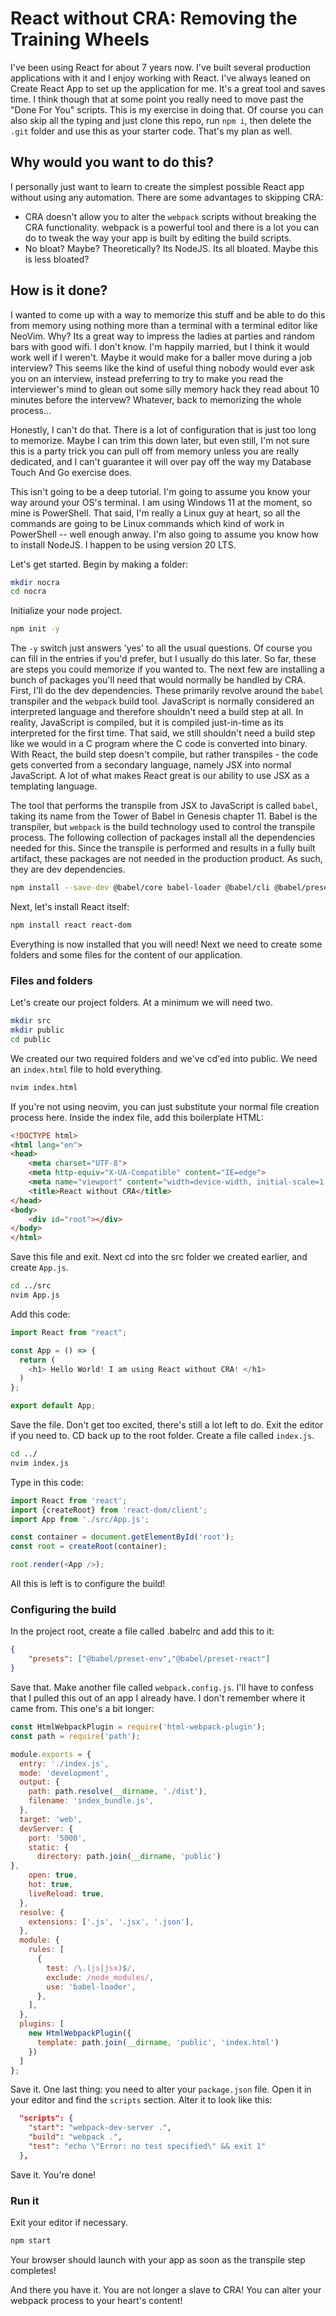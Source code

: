 # React without CRA: Removing the Training Wheels
I've been using React for about 7 years now.  I've built several production applications with it and I enjoy working with React.
I've always leaned on Create React App to set up the application for me.  It's a great tool and saves time.  I think though that
at some point you really need to move past the "Done For You" scripts.  This is my exercise in doing that.  Of course you can also
skip all the typing and just clone this repo, run `npm i`, then delete the `.git` folder and use this as your starter code.  That's 
my plan as well.

## Why would you want to do this?
I personally just want to learn to create the simplest possible React app without using any automation.  There are some advantages
to skipping CRA:
* CRA doesn't allow you to alter the `webpack` scripts without breaking the CRA functionality.  webpack is a powerful tool and there 
is a lot you can do to tweak the way your app is built by editing the build scripts.
* No bloat?  Maybe?  Theoretically?  Its NodeJS.  Its all bloated.  Maybe this is less bloated?

## How is it done?

I wanted to come up with a way to memorize this stuff and be able to do this from memory using nothing more than a terminal with a 
terminal editor like NeoVim.  Why? Its a great way to impress the ladies at parties and random bars with good wifi.  I don't know.  I'm 
happily married, but I think it would work well if I weren't.  Maybe it would make for a baller move during a job interview?  This seems
like the kind of useful thing nobody would ever ask you on an interview, instead preferring to try to make you read the interviewer's mind
to glean out some silly memory hack they read about 10 minutes before the intervew?  Whatever, back to memorizing the whole process...

Honestly, I can't do that.  There is a lot of configuration that is just too long to memorize.  Maybe I can trim this down later, but
even still, I'm not sure this is a party trick you can pull off from memory unless you are really dedicated, and I can't guarantee it 
will over pay off the way my Database Touch And Go exercise does.

This isn't going to be a deep tutorial.  I'm going to assume you know your way around your OS's terminal.  I am using Windows 11 at the 
moment, so mine is PowerShell.  That said, I'm really a Linux guy at heart, so all the commands are going to be Linux commands which 
kind of work in PowerShell -- well enough anway.  I'm also going to assume you know how to install NodeJS.  I happen to be using version 20 LTS.

Let's get started.  Begin by making a folder:

```bash
mkdir nocra
cd nocra
```
Initialize your node project.

```bash
npm init -y
```

The `-y` switch just answers 'yes' to all the usual questions.  Of course you can fill in the entries if you'd prefer, but I usually do this later.
So far, these are steps you could memorize if you wanted to.  The next few are installing a bunch of packages you'll need that would normally be 
handled by CRA.  First, I'll do the dev dependencies.  These primarily revolve around the `babel` transpiler and the `webpack` build tool.  JavaScript
is normally considered an interpreted language and therefore shouldn't need a build step at all.  In reality, JavaScript is compiled, but it is compiled
just-in-time as its interpreted for the first time.  That said, we still shouldn't need a build step like we would in a C program where the C code is
converted into binary.  With React, the build step doesn't compile, but rather transpiles - the code gets converted from a secondary language, namely JSX
into normal JavaScript.  A lot of what makes React great is our ability to use JSX as a templating language.

The tool that performs the transpile from JSX to JavaScript is called `babel`, taking its name from the Tower of Babel in Genesis chapter 11.  Babel is the 
transpiler, but `webpack` is the build technology used to control the transpile process.  The following collection of packages install all the dependencies 
needed for this.  Since the transpile is performed and results in a fully built artifact, these packages are not needed in the production product.  As such,
they are dev dependencies.

```bash
npm install --save-dev @babel/core babel-loader @babel/cli @babel/preset-env @babel/preset-react webpack webpack-cli webpack-dev-server html-webpack-plugin
```

Next, let's install React itself:

```bash
npm install react react-dom
```

Everything is now installed that you will need!  Next we need to create some folders and some files for the content of our application.

### Files and folders

Let's create our project folders.  At a minimum we will need two.

```bash
mkdir src
mkdir public
cd public
```
We created our two required folders and we've cd'ed into public.  We need an `index.html` file to hold everything.

```bash
nvim index.html
```

If you're not using neovim, you can just substitute your normal file creation process here.  Inside the index file, add this boilerplate HTML:

```html
<!DOCTYPE html>
<html lang="en">
<head>
    <meta charset="UTF-8">
    <meta http-equiv="X-UA-Compatible" content="IE=edge">
    <meta name="viewport" content="width=device-width, initial-scale=1.0">
    <title>React without CRA</title>
</head>
<body>
    <div id="root"></div>
</body>
</html>
```
Save this file and exit.  Next cd into the src folder we created earlier, and create `App.js`.

```bash
cd ../src
nvim App.js
```
Add this code:
```JavaScript
import React from "react";

const App = () => {
  return (
    <h1> Hello World! I am using React without CRA! </h1>
  )
};

export default App;
```
Save the file.  Don't get too excited, there's still a lot left to do.  Exit the editor if you need to.  CD back up to the root folder.
Create a file called `index.js`.

```bash
cd ../
nvim index.js
```

Type in this code:

```JavaScript
import React from 'react';
import {createRoot} from 'react-dom/client';
import App from './src/App.js';

const container = document.getElementById('root');
const root = createRoot(container);

root.render(<App />);
```
All this is left is to configure the build!

### Configuring the build
In the project root, create a file called .babelrc and add this to it:

```json
{
    "presets": ["@babel/preset-env","@babel/preset-react"]
}
```

Save that.  Make another file called `webpack.config.js`.  I'll have to confess that I pulled this out of an app I already have. 
I don't remember where it came from.  This one's a bit longer:

```JavaScript
const HtmlWebpackPlugin = require('html-webpack-plugin');
const path = require('path');

module.exports = {
  entry: './index.js',
  mode: 'development',
  output: {
    path: path.resolve(__dirname, './dist'),
    filename: 'index_bundle.js',
  },
  target: 'web',
  devServer: {
    port: '5000',
    static: {
      directory: path.join(__dirname, 'public')
},
    open: true,
    hot: true,
    liveReload: true,
  },
  resolve: {
    extensions: ['.js', '.jsx', '.json'],
  },
  module: {
    rules: [
      {
        test: /\.(js|jsx)$/, 
        exclude: /node_modules/, 
        use: 'babel-loader', 
      },
    ],
  },
  plugins: [
    new HtmlWebpackPlugin({
      template: path.join(__dirname, 'public', 'index.html')
    })
  ]
};
```
Save it.  One last thing:  you need to alter your `package.json` file.  Open it in your editor 
and find the `scripts` section.  Alter it to look like this:

```json
  "scripts": {
    "start": "webpack-dev-server .",
    "build": "webpack .",
    "test": "echo \"Error: no test specified\" && exit 1"
  },
```

Save it.  You're done!

### Run it

Exit your editor if necessary.

```bash
npm start
```

Your browser should launch with your app as soon as the transpile step completes!

And there you have it.  You are not longer a slave to CRA!  You can alter your webpack
process to your heart's content!

